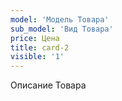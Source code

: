 ```yaml
---
model: 'Модель Товара'
sub_model: 'Вид Товара'
price: Цена
title: card-2
visible: '1'
---
```


Описание Товара
